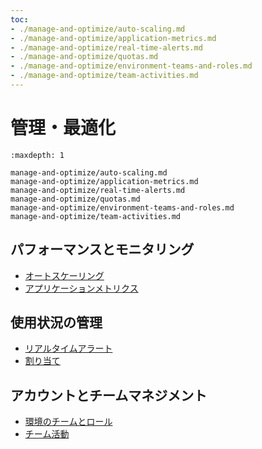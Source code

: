 ```yaml
---
toc:
- ./manage-and-optimize/auto-scaling.md
- ./manage-and-optimize/application-metrics.md
- ./manage-and-optimize/real-time-alerts.md
- ./manage-and-optimize/quotas.md
- ./manage-and-optimize/environment-teams-and-roles.md
- ./manage-and-optimize/team-activities.md
---
```


# 管理・最適化

```{toctree}
:maxdepth: 1

manage-and-optimize/auto-scaling.md
manage-and-optimize/application-metrics.md
manage-and-optimize/real-time-alerts.md
manage-and-optimize/quotas.md
manage-and-optimize/environment-teams-and-roles.md
manage-and-optimize/team-activities.md
```

## パフォーマンスとモニタリング

- [オートスケーリング](./manage-and-optimize/auto-scaling.md)
- [アプリケーションメトリクス](./manage-and-optimize/application-metrics.md)

## 使用状況の管理

- [リアルタイムアラート](./manage-and-optimize/real-time-alerts.md)
- [割り当て](./manage-and-optimize/quotas.md)

## アカウントとチームマネジメント

- [環境のチームとロール](./manage-and-optimize/environment-teams-and-roles.md)
- [チーム活動](./manage-and-optimize/team-activities.md)
